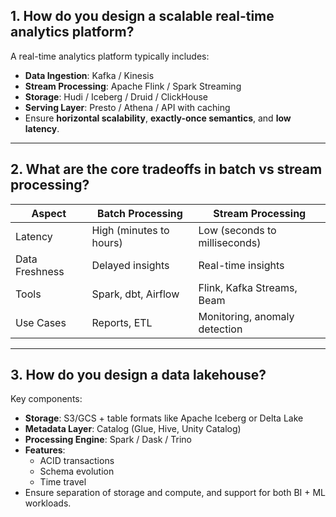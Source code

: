 ## 1. How do you design a scalable real-time analytics platform?

A real-time analytics platform typically includes:
- **Data Ingestion**: Kafka / Kinesis
- **Stream Processing**: Apache Flink / Spark Streaming
- **Storage**: Hudi / Iceberg / Druid / ClickHouse
- **Serving Layer**: Presto / Athena / API with caching
- Ensure **horizontal scalability**, **exactly-once semantics**, and **low latency**.

---

## 2. What are the core tradeoffs in batch vs stream processing?

| Aspect              | Batch Processing            | Stream Processing             |
|---------------------|-----------------------------|-------------------------------|
| Latency             | High (minutes to hours)     | Low (seconds to milliseconds) |
| Data Freshness      | Delayed insights             | Real-time insights             |
| Tools               | Spark, dbt, Airflow          | Flink, Kafka Streams, Beam     |
| Use Cases           | Reports, ETL                 | Monitoring, anomaly detection  |

---

## 3. How do you design a data lakehouse?

Key components:
- **Storage**: S3/GCS + table formats like Apache Iceberg or Delta Lake
- **Metadata Layer**: Catalog (Glue, Hive, Unity Catalog)
- **Processing Engine**: Spark / Dask / Trino
- **Features**:
  - ACID transactions
  - Schema evolution
  - Time travel
- Ensure separation of storage and compute, and support for both BI + ML workloads.